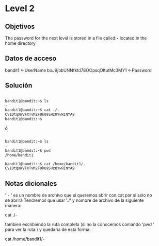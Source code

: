# Level 2

## Objetivos
The password for the next level is stored in a file called **-** located in the home directory

## Datos de acceso 
bandit1 <-UserName
boJ9jbbUNNfktd78OOpsqOltutMc3MY1 <-Password 

## Solución 
``` bash 

bandit1@bandit:~$ ls
-
bandit1@bandit:~$ cat ./-
CV1DtqXWVFXTvM2F0k09SHz0YwRINYA9
bandit1@bandit:~$

```

ó 

``` bash 

bandit1@bandit:~$ ls
-
bandit1@bandit:~$ pwd
/home/bandit1

bandit1@bandit:~$ cat /home/bandit1/-
CV1DtqXWVFXTvM2F0k09SHz0YwRINYA9


```




## Notas dicionales

' - ' es un nombre de archivo que si queremos abrir con cat por si solo no se abrirá 
 Tendremos que usar  './' y nombre de archivo  de la siguiente manera: 
 
 cat ./-  

tambien escribiendo la ruta completa (si no la conocemos comando 'pwd ' para ver la ruta )
y quedaría de esta forma: 

cat /home/bandit1/- 
